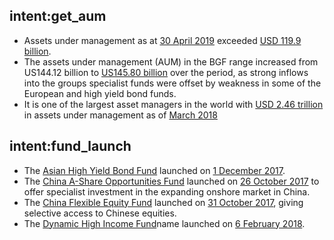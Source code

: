 

## intent:get_aum
- Assets under management as at [30 April 2019](aum_date) exceeded [USD 119.9 billion](aum_value).
- The assets under management (AUM) in the BGF range increased from US144.12 billion to [US145.80 billion](aum_value) over the period,
as strong inflows into the groups specialist funds were offset by weakness in some of the European and high yield bond funds.
- It is one of the largest asset managers in the world with [USD 2.46 trillion](aum_value) in assets under management as of [March 2018](aum_date)

## intent:fund_launch
- The [Asian High Yield Bond Fund](fund_name) launched on [1 December 2017](launch_date).
- The [China A-Share Opportunities Fund](fund_name) launched on [26 October 2017](launch_date) to offer specialist investment in the expanding onshore market in China.
- The [China Flexible Equity Fund](fund_name) launched on [31 October 2017](launch_date), giving selective access to Chinese equities.
- The [Dynamic High Income Fund](fund)name launched on [6 February 2018](launch_date).

